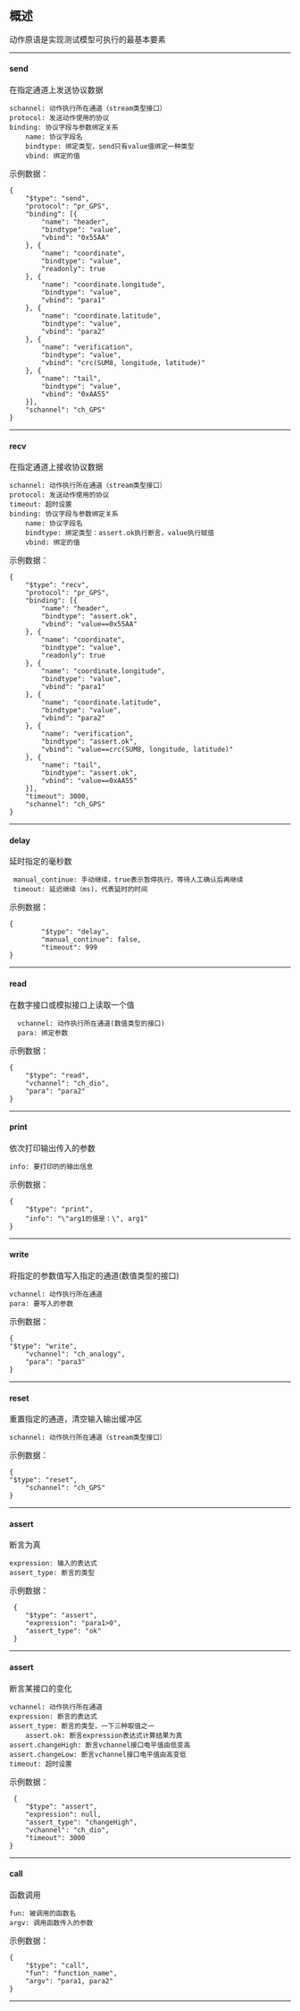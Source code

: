 ## 概述

动作原语是实现测试模型可执行的最基本要素

---

#### send

在指定通道上发送协议数据

    schannel: 动作执行所在通道（stream类型接口）
    protocol: 发送动作使用的协议
    binding: 协议字段与参数绑定关系
        name: 协议字段名
        bindtype: 绑定类型，send只有value值绑定一种类型
        vbind: 绑定的值

示例数据：

    {
        "$type": "send",
        "protocol": "pr_GPS",
        "binding": [{
            "name": "header",
            "bindtype": "value",
            "vbind": "0x55AA"
        }, {
            "name": "coordinate",
            "bindtype": "value",
            "readonly": true
        }, {
            "name": "coordinate.longitude",
            "bindtype": "value",
            "vbind": "para1"
        }, {
            "name": "coordinate.latitude",
            "bindtype": "value",
            "vbind": "para2"
        }, {
            "name": "verification",
            "bindtype": "value",
            "vbind": "crc(SUM8, longitude, latitude)"
        }, {
            "name": "tail",
            "bindtype": "value",
            "vbind": "0xAA55"
        }],
        "schannel": "ch_GPS"
    }


---

#### recv

在指定通道上接收协议数据

    schannel: 动作执行所在通道（stream类型接口）
    protocol: 发送动作使用的协议
    timeout: 超时设置
    binding: 协议字段与参数绑定关系
        name: 协议字段名
        bindtype: 绑定类型：assert.ok执行断言，value执行赋值
        vbind: 绑定的值
        

示例数据：

    {
        "$type": "recv",
        "protocol": "pr_GPS",
        "binding": [{
            "name": "header",
            "bindtype": "assert.ok",
            "vbind": "value==0x55AA"
        }, {
            "name": "coordinate",
            "bindtype": "value",
            "readonly": true
        }, {
            "name": "coordinate.longitude",
            "bindtype": "value",
            "vbind": "para1"
        }, {
            "name": "coordinate.latitude",
            "bindtype": "value",
            "vbind": "para2"
        }, {
            "name": "verification",
            "bindtype": "assert.ok",
            "vbind": "value==crc(SUM8, longitude, latitude)"
        }, {
            "name": "tail",
            "bindtype": "assert.ok",
            "vbind": "value==0xAA55"
        }],
        "timeout": 3000,
        "schannel": "ch_GPS"
    }

---

#### delay

延时指定的毫秒数

     manual_continue: 手动继续，true表示暂停执行，等待人工确认后再继续
     timeout: 延迟继续（ms)，代表延时的时间
	 
示例数据：

	{
	        "$type": "delay",
	        "manual_continue": false,
	        "timeout": 999
	}
	
---	

#### read

在数字接口或模拟接口上读取一个值

      vchannel: 动作执行所在通道(数值类型的接口)
      para: 绑定参数

示例数据：

	{
		"$type": "read",
		"vchannel": "ch_dio",
		"para": "para2"
	}
---

#### print

依次打印输出传入的参数

    info: 要打印的的输出信息
        

示例数据：


	{
		"$type": "print",
		"info": "\"arg1的值是：\", arg1"
	}
	
---

#### write

将指定的参数值写入指定的通道(数值类型的接口)

    vchannel: 动作执行所在通道
    para: 要写入的参数

示例数据：

    {
	"$type": "write",
        "vchannel": "ch_analogy",
        "para": "para3"
    }

---

#### reset

重置指定的通道，清空输入输出缓冲区

    schannel: 动作执行所在通道（stream类型接口）
        

示例数据：

    {
	"$type": "reset",
        "schannel": "ch_GPS"
    }

---

#### assert

断言为真

    expression: 输入的表达式
    assert_type: 断言的类型

示例数据：

     {
        "$type": "assert",
        "expression": "para1>0",
        "assert_type": "ok"
     }

---
#### assert

断言某接口的变化

    vchannel: 动作执行所在通道
    expression: 断言的表达式
    assert_type: 断言的类型，一下三种取值之一
    	assert.ok: 断言expression表达式计算结果为真
	assert.changeHigh: 断言vchannel接口电平值由低变高
	assert.changeLow: 断言vchannel接口电平值由高变低
    timeout: 超时设置

示例数据：

     {
        "$type": "assert",
        "expression": null,
        "assert_type": "changeHigh",
        "vchannel": "ch_dio",
        "timeout": 3000
    }

---
#### call

函数调用

    fun: 被调用的函数名
    argv: 调用函数传入的参数
   

示例数据：

	{
		"$type": "call",
		"fun": "function_name",
		"argv": "para1, para2"
	}

---
